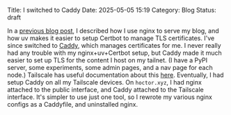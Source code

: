 Title: I switched to Caddy
Date: 2025-05-05 15:19
Category: Blog
Status: draft

In a [previous blog post]({filename}/i-use-uv-to-simplify-certbot-automation.md), I described how I use nginx to serve my blog, and how uv makes it easier to setup Certbot to manage TLS certificates.
I've since switched to [Caddy](https://caddyserver.com/), which manages certificates for me.
I never really had any trouble with my nginx+uv+Certbot setup, but Caddy made it much easier to set up TLS for the content I host on my tailnet.
(I have a PyPI server, some experiments, some admin pages, and a nav page for each node.)
Tailscale has useful documentation about this [here](https://tailscale.com/blog/caddy).
Eventually, I had setup Caddy on all my Tailscale devices.
On `hoctor.xyz`, I had nginx attached to the public interface, and Caddy attached to the Tailscale interface.
It's simpler to use just one tool, so I rewrote my various nginx configs as a Caddyfile, and uninstalled nginx.
